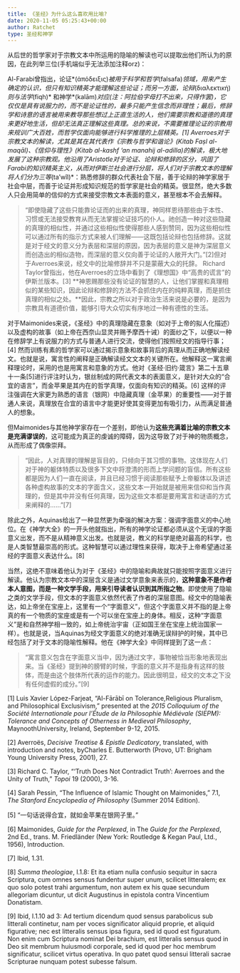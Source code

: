 ```yaml
---
title: 《圣经》为什么这么喜欢用比喻?
date: 2020-11-05 05:25:43+00:00
author: Ratchet
type: 圣经和神学
---
```

从后世的哲学家对于宗教文本中所运用的隐喻的解读也可以提取出他们所认为的原因，在此列举三位(手机端似乎无法添加注释orz)：

  


Al-Farabi曾指出，论证*(ἀπόδειξις)*被用于科学和哲学*(falsafa)*领域，用来产生确定的认识，但只有知识精英才能理解这些论证；而另一方面，论辩*(διαλεκτική)*则与法学*(fiqh)* 和神学*(kalām)*对应(注：阿拉伯字母打不出来，只得作罢)，它仅仅是具有说服力的，而不是论证性的，最多只能产生信念而非理性；最后，修辞学和诗意的语言被用来教导那些想过上正直生活的人，他们需要宗教和道德的真理来更好地生活，但却无法真正理解这些真理。总的来说，不需要推理论证的宗教用来规训广大百姓，而哲学仅面向能够进行科学推理的上层精英。[1] Averroes对于宗教文本的解读，尤其是其在其代表作《宗教与哲学和谐论》(*Kitab Faṣl al-maqāl*)、《信仰与理性》(*Kitab al-kashf ‘an manahij al-adilla*)的解读，极大地发展了这种宗教观。他沿用了Aristotle对于论证、论辩和修辞的区分，巩固了Farabi的知识精英主义，从而对伊斯兰社会进行分层，将人们对于宗教文本的理解将人们分为三等*(ta’wîl)*：熟悉修辞的群众代表社会下层，善于论辩的神学家居于社会中层，而善于论证并形成知识规范的哲学家是社会的精英。很显然，绝大多数人只会用简单的信仰的方式来接受宗教文本表面的意义，甚至根本不会去解释。


> “即使隐藏了这些只能靠论证而的出来的真理，神同样恩待那些由于本性、习惯或无法接受教育从而无法掌握论证技巧的仆人。祂创造一种对这些隐藏的真理的相似性，并通过这些相似性使得那些人感到赞同，因为这些相似性可以通过所有的指示方式来被人们理解——这既包括论辩也包括修辞。这就是对于经文的意义分为表层和深层的原因，因为表层的意义是神为深层意义而创造出的相似造物，而深层的意义仅向善于论证的人敞开大门。”[2]但对于Averroes来说，经文中的比喻修辞并不只是蒙蔽大众的托辞。 Richard Taylor曾指出，他在Averroes的立场中看到了《理想国》中“高贵的谎言”的伊斯兰版本。[3] **神恩赐那些没有论证的智慧的人，让他们掌握和真理相似的某些知识，因此论辩和修辞的方法不会抓住内在的纯粹真理，而是抓住真理的相似之处。**因此，宗教之所以对于政治生活来说是必要的，是因为宗教具有道德价值，能够引导大众切实有序地过一种有德性的生活。

  


对于Maimonides来说，《圣经》中的真理隐藏在意象（如对于上帝的拟人化描述）以及虚构的故事（如上帝在西奈山显灵并赐予摩西十诫）的面纱之下，以便以一种在修辞学上有说服力的方式与普通人进行交流，使得他们按照经文的指导行事；[4] 然而训练有素的哲学家可以通过揭示意象和故事背后的真理从而正确地解读经文。也就是说，寓言性的阐释是正确解读经文文本的关键所在。他解释这一寓言阐释理论时，采用的也是用寓言和意象的方式。他对《圣经·旧约·箴言》第二十五章十一条[5]进行评注时认为，银丝制成的网代表文本的表面意义，是针对大众的“合宜的语言”，而金苹果是其内在的哲学真理，仅面向有知识的精英。[6] 这样的评注强调在大家更为熟悉的语言（银网）中隐藏真理（金苹果）的重要性——对于普通人来说，真理放在合宜的语言中才能更好使其变得更加有吸引力，从而满足普通人的想象。

但Maimonides与其他神学家存在一个差别，即他认为**这些充满着比喻的宗教文本是充满谬误的**，这可能成为真正的虔诚的障碍，因为这导致了对于神的物质概念，从而形成了偶像崇拜。


> “因此，人对真理的理解是盲目的，只倾向于其习惯的事物。这体现在人们对于神的躯体特质以及很多下文中将澄清的形而上学问题的盲信。所有这些都是因为人们一直在阅读，并且已经习惯于阅读那些赋予上帝躯体以及讲述各种虚构故事的文本的字面含义，这些文本一开始就是被用来信仰和当作真理的，但是其中并没有任何真理，因为这些文本都是要用寓言和谜语的方式来阐释的……”[7]  


除此之外，Aquinas给出了一种显然更为牵强的解决方案：强调字面意义的中心地位。在《神学大全》的一开头他就指出，所有的神学论证都必须从这个无误的字面意义出发，而不是从精神意义出发。也就是说，教义的科学是绝对最高的科学，也是人类智慧最崇高的形式。这种智慧可以通过理性来获得，取决于上帝希望通过圣经的字面意义表达什么。[8]

当然，这绝不意味着他认为对于《圣经》中的隐喻和典故就只能按照字面意义进行解读。他认为宗教文本中的深层含义是通过文学意象来表示的，**这种意象不是作者本人意图，而是一种文学手段，用来引导读者认识到其所指之物**。即使使用了隐喻之类的文学手段，但文本的字面意义依然代表了作者的深层意图。经文中的隐喻表达，如上帝坐在宝座上，这里有一个“字面意义”，但这个字面意义并不指的是上帝真的有一个物质的宝座或是有一个可以坐在宝座上的身体。相反，这种“字面意义”是和自然神学相一致的，如上帝统治宇宙（正如国王坐在宝座上统治国家一样）。也就是说，当Aquinas为经文字面意义的绝对准确无误辩护的时候，其中已经包括了对于文本的隐喻性解释。他在《神学大全》中同样提到了这一点：


> “寓言意义包含在字面意义当中，因为通过文字，事物被恰当形象地表现出来。当《圣经》提到神的膀臂的时候，字面的意义并不是指身有这样的肢体，而是由这个肢体所代表的运作的能力。因此很明显，经文的文本之下没有任何虚假的成分。”[9]  


[1] Luis Xavier López-Farjeat, “Al-Fārābī on Tolerance,Religious Pluralism, and Philosophical Exclusivism,” presented at the *2015 Colloquium of the Société Internationale pour l’Étude de la Philosophie Médiévale (SIEPM): Tolerance and Concepts of Otherness in Medieval Philosophy*, MaynoothUniversity, Ireland, September 9-12, 2015.

[2] Averroës, *Decisive Treatise & Epistle Dedicatory*, translated, with introduction and notes, byCharles E. Butterworth (Provo, UT: Brigham Young University Press, 2001), 27.

[3] Richard C. Taylor, “‘Truth Does Not Contradict Truth’: Averroes and the Unity of Truth,” *Topoi* 19 (2000), 3-16.

[4] Sarah Pessin, “The Influence of Islamic Thought on Maimonides,” 7.1, *The Stanford Encyclopedia of Philosophy* (Summer 2014 Edition).

[5] “一句话说得合宜，就如金苹果在银网子里。”

[6] Maimonides, *Guide for the Perplexed*, in The *Guide for the Perplexed*, 2nd Ed., trans. M. Friedländer (New York: Routledge & Kegan Paul, Ltd., 1956), Introduction.

[7] Ibid, 1.31.

[8] *Summa theologiae*, I.1.8: Et ita etiam nulla confusio sequitur in sacra Scriptura, cum omnes sensus fundentur super unum, scilicet litteralem; ex quo solo potest trahi argumentum, non autem ex his quae secundum allegoriam dicuntur, ut dicit Augustinus in epistola contra Vincentium Donatistam.

[9] Ibid, I.1.10 ad 3: Ad tertium dicendum quod sensus parabolicus sub litterali continetur, nam per voces significator aliquid proprie, et aliquid figurative; nec est litteralis sensus ipsa figura, sed id quod est figuratum. Non enim cum Scriptura nominat Dei brachium, est litteralis sensus quod in Deo sit membrum huiusmodi corporale, sed id quod per hoc membrum significatur, scilicet virtus operativa. In quo patet quod sensui litterali sacrae Scripturae nunquam potest subesse falsum.


